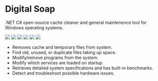 # Digital Soap
.NET C# open-source cache cleaner and general maintenence tool for Windows operating systems.  

![](https://img.shields.io/badge/Visual%20Studio-2022-8A2BE2?logo=visualstudio)
![](https://img.shields.io/badge/.NET%208.0-C%23-239120)
![](https://img.shields.io/badge/License-GPLv3-blue.svg)
![](https://img.shields.io/badge/Release-v0.1.1a-4DC81F)
![](https://img.shields.io/github/downloads/STOL4S/Digital-Soap/total?label=Downloads)
![](https://img.shields.io/badge/GitHub-STOLAS-8A2BE2?logo=github)
- Removes cache and temporary files from system.
- Find old, unused, or duplicate files taking up space.
- Modify/remove programs from the system.
- Modify which services are loaded on startup.
- Retrieves detailed system specifications and has built-in benchmarks.
- Detect and troubleshoot possible hardware issues.

